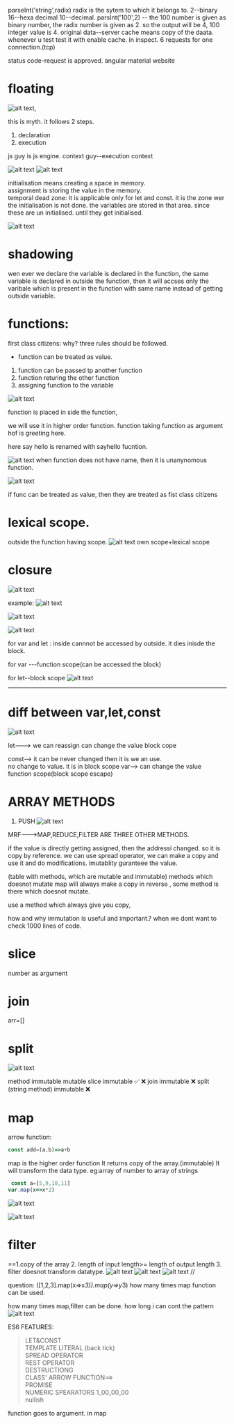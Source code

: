 parseInt('string',radix)
radix is the sytem to which it belongs to.
2--binary
16--hexa decimal
10--decimal.
parsInt('100',2)
 -- the 100 number is given as binary number, the radix number is given as 2.
 so the output will be 4, 100 integer value is 4.
 original data--server
 cache means copy of the daata. whenever u test test it with enable cache. in inspect.
 6 requests for one connection.(tcp)

 status code-request is approved.
 angular material website
# floating
 ![alt text](image.png),

 this is myth.
 it follows 2 steps.
 1. declaration
 2. execution

 js guy is js engine.
 context guy--execution context

 ![alt text](image-1.png)
 ![alt text](image-2.png)

 initialisation means creating a space in memory.  
 assignment is storing the value in the memory.  
 temporal dead zone:
  it is applicable only for let and const. 
  it is the zone wer the initialisation is not done. 
  the variables are stored in that area. since these are un initialised. until they get initialised.

![alt text](image-3.png)


# shadowing

  wen ever we declare the variable is declared in the function,
 the same variable is declared in outside the function, then it will accses only the varibale which is present in 
 the function with same name instead of getting outside variable.


# functions:
first class citizens:
why?
three rules should be followed.
-  function can be treated as value.
1. function can be passed tp another function
2. function returing the  other function
3. assigning function to the variable

![alt text](image-4.png)

function  is placed in side the function,

we will use it in higher order function.
function taking function as argument
hof is greeting here.

here say hello is renamed with sayhello fucntion.

![alt text](image-6.png)
when function does not have name, then it is unanynomous function.

![alt text](image-7.png)

if func can be treated as value, then they are treated as fist class citizens


# lexical scope.
outside the function having scope.
![alt text](image-8.png)
own scope+lexical scope
# closure
![alt text](image-9.png)


example:
![alt text](image-10.png)

![alt text](image-11.png)


![alt text](image-12.png)


for var and let :
inside cannnot be accessed by outside.
it dies inisde the block.

for var ---function scope(can be accessed the block)

for let--block scope
![alt text](image-13.png)



------

# diff between var,let,const
![alt text](image-14.png)

let--->  we can reassign
can change the value
block cope

const--> it can be never changed then it is we an use.  
no change to value.
it is in block scope
var-->
can change the value  
function scope(block scope escape)

# ARRAY METHODS
1. PUSH
![alt text](image-15.png)

MRF--->MAP,REDUCE,FILTER ARE THREE OTHER METHODS.



if the value is directly getting assigned, then the addressi changed. 
so it is copy by reference.
we can use spread operator,
we can make a copy and use it and do modifications.
imutablity guranteee the value.


(table with methods, which are mutable and immutable)
methods which doesnot mutate 
map will always make a copy
in reverse , some method is there which doesnot mutate.



use a method which always give you copy, 

how and why immutation is useful and important.?
when we dont want to check 1000 lines of code.

# slice
number as argument

# join 
arr=[]




# split






![alt text](image-16.png)


method                      immutable                           mutable
slice                       immutable ✅                         ❌
join                        immutable                             ❌
split (string method)       immutable                            ❌ 

# map

arrow function:
```js
const add=(a,b)=>a+b
```
map is the higher order function
It returns copy of the array.(immutable)
It will transform the data type.
eg:array of number to array of strings




```js
 const a=[5,9,10,11]
var.map(x=>x*2)
```
![alt text](image-17.png)


![alt text](image-18.png)

# filter

==1.copy of the array
2. length of input length>= length of output length
3. filter doesnot transform datatype.
![alt text](image-19.png)
![alt text](image-20.png)
![alt text](image-21.png)
//

question:
([1,2,3].map(x=>x*3)).map(y=>y*3)
how many times map function can be used.

how many times map,filter can be done.
how long i can cont the pattern
![alt text](image-22.png)

ES6 FEATURES:
>LET&CONST  
TEMPLATE LITERAL  (back tick)  
SPREAD OPERATOR  
REST OPERATOR  
DESTRUCTIONG  
CLASS' ARROW FUNCTION==>  
PROMISE  
NUMERIC SPEARATORS 1_00_00_00  
nullish 


function goes to argument. in map